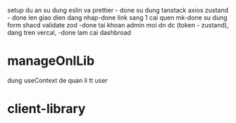 setup du an su dung eslin va prettier - done
su dung tanstack axios zustand - done
len giao dien dang nhap-done
link sang 1 cai quen mk-done
su dung form shacd validate zod -done
tai khoan admin moi dn dc (token - zustand), dang tren vercal, -done
lam cai dashbroad

# manageOnlLib

dung useContext de quan li tt user
# client-library
